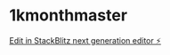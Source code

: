 # 1kmonthmaster

[Edit in StackBlitz next generation editor ⚡️](https://stackblitz.com/~/github.com/Jwynant/1kmonthmaster)